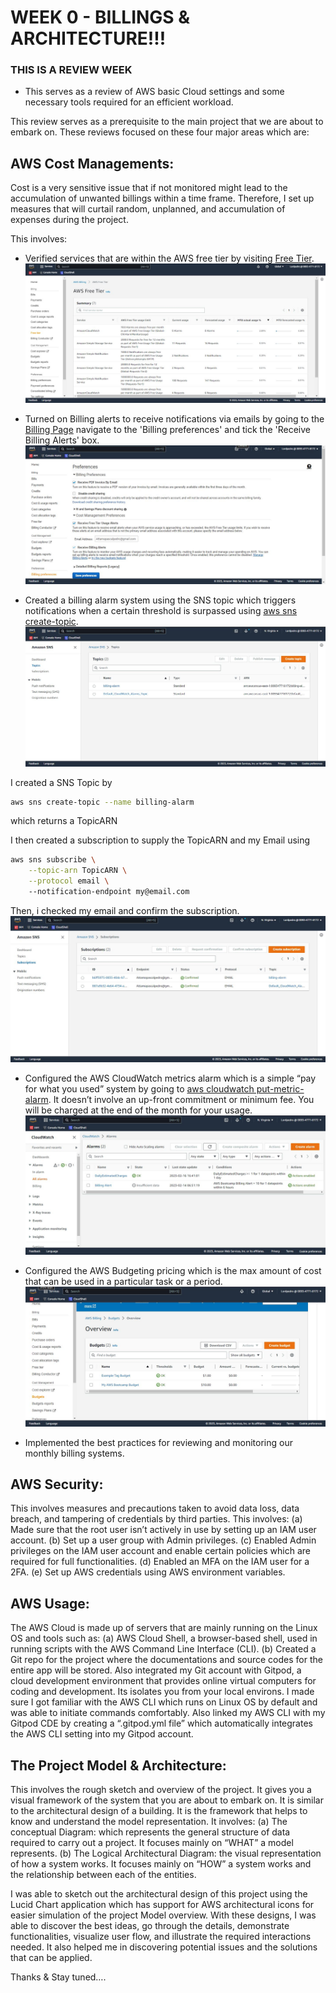 # WEEK 0 - BILLINGS & ARCHITECTURE!!!
### THIS IS A REVIEW WEEK

- This serves as a review of AWS basic Cloud settings and some necessary tools required for an efficient workload.

This review serves as a prerequisite to the main project that we are about to embark on. These reviews focused on these four major areas which are:

## AWS Cost Managements: 

Cost is a very sensitive issue that if not monitored might lead to the accumulation of unwanted billings within a time frame. Therefore, I set up measures that will curtail random, unplanned, and accumulation of expenses during the project. 

This involves:

- Verified services that are within the AWS free tier by visiting [Free Tier](https://aws.amazon.com/free/).
![AWS Free Tier](../_docs/images/AWS-Free-Tier.JPG)

- Turned on Billing alerts to receive notifications via emails by going to the [Billing Page](https://console.aws.amazon.com/billing/) navigate to the 'Billing preferences' and tick the 'Receive Billing Alerts' box.
![AWS Billing Preferences](../_docs/images/AWS-Billing-Pref.JPG)

- Created a billing alarm system using the SNS topic which triggers notifications when a certain threshold is surpassed using [aws sns create-topic](https://docs.aws.amazon.com/cli/latest/reference/sns/create-topic.html).
![AWS SNS TOPIC](../_docs/images/AWS-SNS-TOPIC.JPG)

I created a SNS Topic by
```sh
aws sns create-topic --name billing-alarm
```
which returns a TopicARN

I then created a subscription to supply the TopicARN and my Email using
```sh
aws sns subscribe \
    --topic-arn TopicARN \
    --protocol email \    
    --notification-endpoint my@email.com    
```

Then, i checked my email and confirm the subscription.
![AWS SNS SUBSCRIPTION](../_docs/images/AWS-SNS-SUB.JPG)

- Configured the AWS CloudWatch metrics alarm which is a simple “pay for what you used” system by going to [aws cloudwatch put-metric-alarm](https://docs.aws.amazon.com/cli/latest/reference/cloudwatch/put-metric-alarm.html). It doesn’t involve an up-front commitment or minimum fee. You will be charged at the end of the month for your usage.
![AWS CloudWatch Alarms](../_docs/images/AWS-CloudWatch-Alarms.JPG)

- Configured the AWS Budgeting pricing which is the max amount of cost that can be used in a particular task or a period.
![AWS Budgets](../_docs/images/AWS-Budgets.JPG)

- Implemented the best practices for reviewing and monitoring our monthly billing systems.

## AWS Security:

This involves measures and precautions taken to avoid data loss, data breach, and tampering of credentials by third parties.
This involves:
(a) Made sure that the root user isn’t actively in use by setting up an IAM user account.
(b) Set up a user group with Admin privileges.
(c) Enabled Admin privileges on the IAM user account and enable certain policies which are required for full functionalities.
(d) Enabled an MFA on the IAM user for a 2FA.
(e) Set up AWS credentials using AWS environment variables.

## AWS Usage: 
The AWS Cloud is made up of servers that are mainly running on the Linux OS and tools such as:
(a) AWS Cloud Shell, a browser-based shell, used in running scripts with the AWS Command Line Interface (CLI).
(b) Created a Git repo for the project where the documentations and source codes for the entire app will be stored. Also integrated my Git account with Gitpod, a cloud development environment that provides online virtual computers for coding and development. Its isolates you from your local environs.
I made sure I got familiar with the AWS CLI which runs on Linux OS by default and was able to initiate commands comfortably. Also linked my AWS CLI with my Gitpod CDE by creating a “.gitpod.yml file” which automatically integrates the AWS CLI setting into my Gitpod account.

## The Project Model & Architecture:
 This involves the rough sketch and overview of the project. It gives you a visual framework of the system that you are about to embark on. It is similar to the architectural design of a building. It is the framework that helps to know and understand the model representation. It involves:
(a) The conceptual Diagram: which represents the general structure of data required to carry out a project. It focuses mainly on “WHAT” a model represents.
(b) The Logical Architectural Diagram: the visual representation of how a system works. It focuses mainly on “HOW” a system works and the relationship between each of the entities.

I was able to sketch out the architectural design of this project using the Lucid Chart application which has support for AWS architectural icons for easier simulation of the project Model overview. With these designs, I was able to discover the best ideas, go through the details, demonstrate functionalities, visualize user flow, and illustrate the required interactions needed. It also helped me in discovering potential issues and the solutions that can be applied.

Thanks & Stay tuned….
